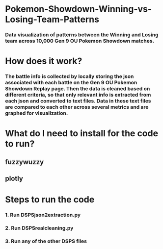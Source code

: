 # Pokemon-Showdown-Winning-vs-Losing-Team-Patterns
### Data visualization of patterns between the Winning and Losing team across 10,000 Gen 9 OU Pokemon Showdown matches.
# How does it work?
### The battle info is collected by locally storing the json associated with each battle on the Gen 9 OU Pokemon Showdown Replay page. Then the data is cleaned based on different criteria, so that only relevant info is extracted from each json and converted to text files. Data in these text files are compared to each other across several metrics and are graphed for visualization.
# What do I need to install for the code to run?
## fuzzywuzzy
## plotly
# Steps to run the code
### 1. Run DSPSjson2extraction.py
### 2. Run DSPSrealcleaning.py
### 3. Run any of the other DSPS files
